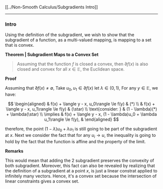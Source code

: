 [[../Non-Smooth Calculus/Subgradients Intro]]


---
### **Intro**

Using the definition of the subgradient, we wish to show that the subgradient of a function, as a multi-valued mapping, is mapping to a set that is convex.

**Theorem | Subgradient Maps to a Convex Set**
> Assuming that the function $f$ is closed a convex, then $\partial f(x)$ is also closed and convex for all $x\in \mathbb E$, the Euclidean space. 

**Proof**

Assuming that $\partial f(x)\neq \emptyset$, Take $u_0, u_1\in \partial f(x)$ let $\lambda \in (0, 1)$, For any $y\in \mathbb E$, we have: 

$$
\begin{aligned}
    & f(x) + \langle y - x, u_0\rangle \le f(y) & (*)
    \\
    & f(x) + \langle y - x, u_1\rangle \le f(y) & (\star)
    \\
    \text{consider: } & (1 - \lambda)(*) + \lambda(\star) 
    \\
    \implies & 
    f(x) + \langle y - x, (1 - \lambda)u_0 + \lambda u_1\rangle \le f(y),  & 
\end{aligned}
$$

therefore, the point $(1 - \lambda)u_0 + \lambda u_1$ is still going to be part of the subgradient at $x$. Next we consider the fact that for any $u_i\rightarrow u$, the inequality is going to hold by the fact that the function is affine and the property of the limit. 


**Remarks**

This would mean that adding the 2 subgradient preserves the convexity of both subgradient. Moreover, this fact can also be revealed by realizing that the definition of a subgradient at a point $x$, is just a linear constrat applied to infinitely many vectors. Hence, it's a convex set because the intersection of linear constraints gives a convex set. 
